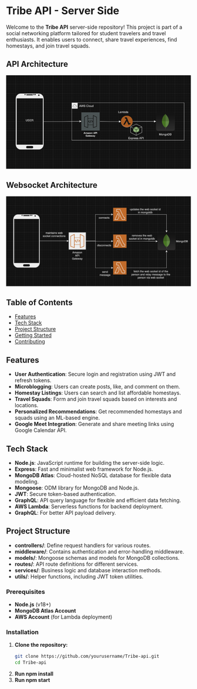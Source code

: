 # Tribe API - Server Side

Welcome to the **Tribe API** server-side repository! This project is part of a social networking platform tailored for student travelers and travel enthusiasts. It enables users to connect, share travel experiences, find homestays, and join travel squads. 

## API Architecture

<img src='./arch_images/server_arch.webp' width=800>

## Websocket Architecture

<img src='./arch_images/websocker_arch.webp' width=800>


## Table of Contents

- [Features](#features)
- [Tech Stack](#tech-stack)
- [Project Structure](#project-structure)
- [Getting Started](#getting-started)
- [Contributing](#contributing)

## Features

- **User Authentication**: Secure login and registration using JWT and refresh tokens.
- **Microblogging**: Users can create posts, like, and comment on them.
- **Homestay Listings**: Users can search and list affordable homestays.
- **Travel Squads**: Form and join travel squads based on interests and locations.
- **Personalized Recommendations**: Get recommended homestays and squads using an ML-based engine.
- **Google Meet Integration**: Generate and share meeting links using Google Calendar API.

## Tech Stack

- **Node.js**: JavaScript runtime for building the server-side logic.
- **Express**: Fast and minimalist web framework for Node.js.
- **MongoDB Atlas**: Cloud-hosted NoSQL database for flexible data modeling.
- **Mongoose**: ODM library for MongoDB and Node.js.
- **JWT**: Secure token-based authentication.
- **GraphQL**: API query language for flexible and efficient data fetching.
- **AWS Lambda**: Serverless functions for backend deployment.
- **GraphQL**: For better API payload delivery.

## Project Structure

- **controllers/**: Define request handlers for various routes.
- **middleware/**: Contains authentication and error-handling middleware.
- **models/**: Mongoose schemas and models for MongoDB collections.
- **routes/**: API route definitions for different services.
- **services/**: Business logic and database interaction methods.
- **utils/**: Helper functions, including JWT token utilities.

### Prerequisites

- **Node.js** (v18+)
- **MongoDB Atlas Account**
- **AWS Account** (for Lambda deployment)

### Installation

1. **Clone the repository:**
   ```bash
   git clone https://github.com/yourusername/Tribe-api.git
   cd Tribe-api

2. **Run npm install**
3. **Run npm start**


